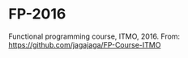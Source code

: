 # FP-2016
Functional programming course, ITMO, 2016. From: https://github.com/jagajaga/FP-Course-ITMO
